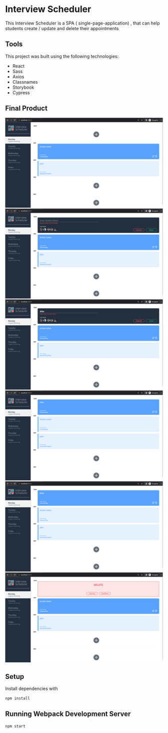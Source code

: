 # Interview Scheduler

This Interview Scheduler is a SPA ( single-page-application) , that can help students create / update and delete their appointments

## Tools

This project was built using the following technologies:

- React
- Sass
- Axios
- Classnames
- Storybook
- Cypress

## Final Product

![alt text](https://github.com/mustafa-bhm/scheduler/blob/master/docs/Screen%20Shot%202022-09-14%20at%209.54.02%20AM.png?raw=true)
![alt text](./docs/Screen%20Shot%202022-09-14%20at%209.54.30%20AM.png)
![alt text](./docs/Screen%20Shot%202022-09-14%20at%209.54.42%20AM.png)
![alt text](./docs/Screen%20Shot%202022-09-14%20at%209.54.53%20AM.png)
![alt text](./docs/Screen%20Shot%202022-09-14%20at%209.54.53%20AM.png)
![alt text](./docs/Screen%20Shot%202022-09-14%20at%209.55.03%20AM.png)

## Setup

Install dependencies with

```sh
npm install
```

## Running Webpack Development Server

```sh
npm start
```
